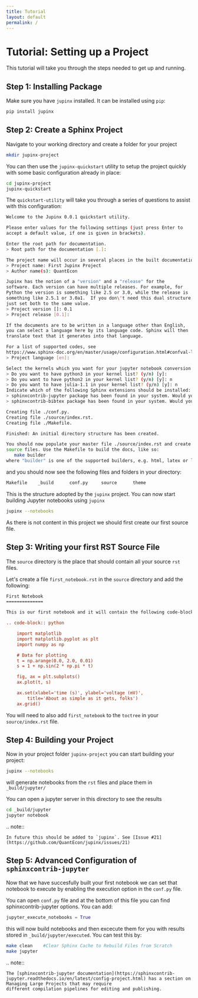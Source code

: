 ```yaml
---
title: Tutorial
layout: default
permalink: /
---
```


Tutorial: Setting up a Project
==============================

This tutorial will take you through the steps needed to get up and running. 

Step 1: Installing Package
--------------------------

Make sure you have `jupinx` installed. It can be installed using `pip`:

```bash
pip install jupinx
```

Step 2: Create a Sphinx Project
-------------------------------

Navigate to your working directory and create a folder for your project

```bash
mkdir jupinx-project
```

You can then use the `jupinx-quickstart` utility to setup the project quickly with 
some basic configuration already in place:

```bash
cd jupinx-project
jupinx-quickstart
```

The `quickstart-utility` will take you through a series of questions to assist with 
this configuration:

```bash
Welcome to the Jupinx 0.0.1 quickstart utility.

Please enter values for the following settings (just press Enter to
accept a default value, if one is given in brackets).

Enter the root path for documentation.
> Root path for the documentation [.]: 

The project name will occur in several places in the built documentation.
> Project name: First Jupinx Project
> Author name(s): QuantEcon

Jupinx has the notion of a "version" and a "release" for the
software. Each version can have multiple releases. For example, for
Python the version is something like 2.5 or 3.0, while the release is
something like 2.5.1 or 3.0a1.  If you don\'t need this dual structure,
just set both to the same value.
> Project version []: 0.1
> Project release [0.1]: 

If the documents are to be written in a language other than English,
you can select a language here by its language code. Sphinx will then
translate text that it generates into that language.

For a list of supported codes, see
https://www.sphinx-doc.org/en/master/usage/configuration.html#confval-language.
> Project language [en]: 

Select the kernels which you want for your jupyter notebook conversion
> Do you want to have python3 in your kernel list? (y/n) [y]: 
> Do you want to have python2 in your kernel list? (y/n) [y]: n
> Do you want to have julia-1.1 in your kernel list? (y/n) [y]: n
Indicate which of the following Sphinx extensions should be installed:
> sphinxcontrib-jupyter package has been found in your system. Would you like to upgrade it? (y/n) [y]: n
> sphinxcontrib-bibtex package has been found in your system. Would you like to upgrade it? (y/n) [y]: n

Creating file ./conf.py.
Creating file ./source/index.rst.
Creating file ./Makefile.

Finished: An initial directory structure has been created.

You should now populate your master file ./source/index.rst and create other documentation
source files. Use the Makefile to build the docs, like so:
   make builder
where "builder" is one of the supported builders, e.g. html, latex or linkcheck.
```

and you should now see the following files and folders in your directory:

```bash
Makefile	_build		conf.py		source		theme
```

This is the structure adopted by the `jupinx` project. You can now start building Jupyter 
notebooks using `jupinx`

```bash
jupinx --notebooks
```

As there is not content in this project we should first create our first source file.

Step 3: Writing your first RST Source File
------------------------------------------

The `source` directory is the place that should contain all your source `rst` files. 

Let's create a file `first_notebook.rst` in the `source` directory and add the following:

```rst
First Notebook
==============

This is our first notebook and it will contain the following code-block.

.. code-block:: python

    import matplotlib
    import matplotlib.pyplot as plt
    import numpy as np

    # Data for plotting
    t = np.arange(0.0, 2.0, 0.01)
    s = 1 + np.sin(2 * np.pi * t)

    fig, ax = plt.subplots()
    ax.plot(t, s)

    ax.set(xlabel='time (s)', ylabel='voltage (mV)',
        title='About as simple as it gets, folks')
    ax.grid()

```

You will need to also add `first_notebook` to the `toctree` in your `source/index.rst` file.

Step 4: Building your Project
-----------------------------

Now in your project folder `jupinx-project` you can start building your project:

```bash
jupinx --notebooks
```

will generate notebooks from the `rst` files and place them in `_build/jupyter/`

You can open a jupyter server in this directory to see the results

```bash
cd _build/jupyter
jupyter notebook
```

.. note:: 

    In future this should be added to `jupinx`. See [Issue #21](https://github.com/QuantEcon/jupinx/issues/21)


Step 5: Advanced Configuration of `sphinxcontrib-jupyter`
---------------------------------------------------------

Now that we have succesfully built your first notebook we can set that notebook to execute 
by enabling the execution option in the `conf.py` file. 

You can open `conf.py` file and at the bottom of this file you can find sphinxcontrib-jupyter
options. You can add:

```python
jupyter_execute_notebooks = True
```

this will now build notebooks and then excecute them for you with results stored in 
`_build/jupyter/executed`. You can test this by:

```bash
make clean    #Clear Sphinx Cache to Rebuild Files from Scratch
make jupyter
```

.. note:: 

    The [sphinxcontrib-jupyter documentation](https://sphinxcontrib-jupyter.readthedocs.io/en/latest/config-project.html) has a section on Managing Large Projects that may require
    different compilation pipelines for editing and publishing. 
